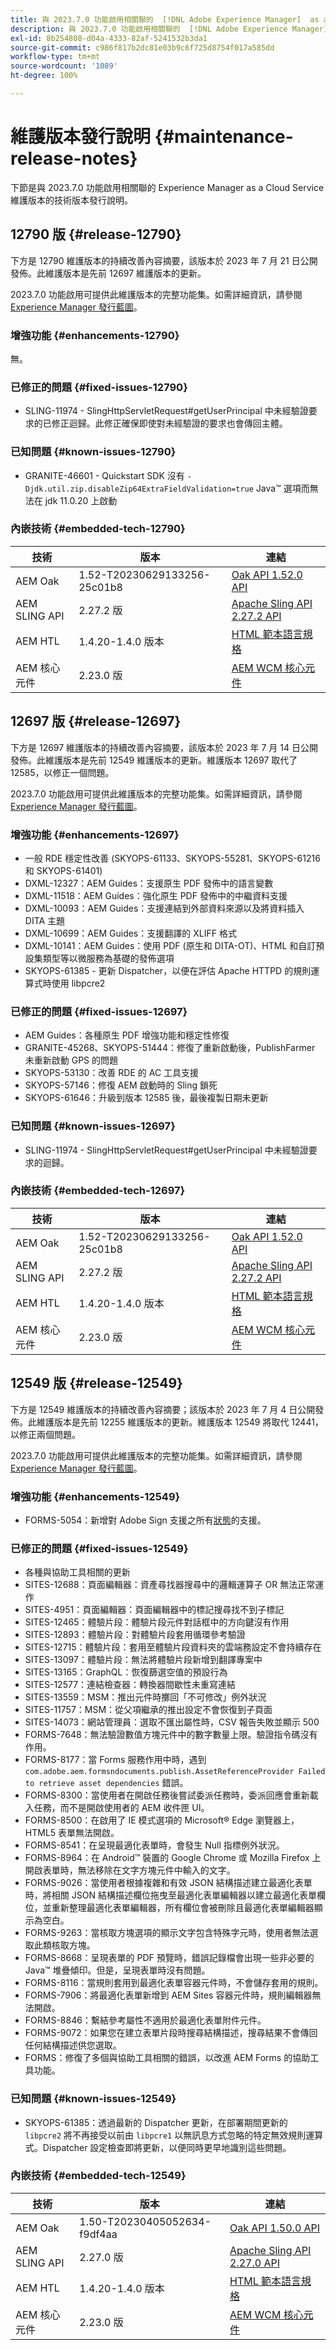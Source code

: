 ```yaml
---
title: 與 2023.7.0 功能啟用相關聯的  [!DNL Adobe Experience Manager]  as a Cloud Service 維護版本發行說明。
description: 與 2023.7.0 功能啟用相關聯的  [!DNL Adobe Experience Manager]  as a Cloud Service 維護版本發行說明。
exl-id: 8b254808-d04a-4333-82af-5241532b3da1
source-git-commit: c986f817b2dc81e03b9c6f725d8754f017a585dd
workflow-type: tm+mt
source-wordcount: '1089'
ht-degree: 100%

---
```


# 維護版本發行說明 {#maintenance-release-notes}

下節是與 2023.7.0 功能啟用相關聯的 Experience Manager as a Cloud Service 維護版本的技術版本發行說明。

## 12790 版 {#release-12790}

下方是 12790 維護版本的持續改善內容摘要，該版本於 2023 年 7 月 21 日公開發佈。此維護版本是先前 12697 維護版本的更新。

2023.7.0 功能啟用可提供此維護版本的完整功能集。如需詳細資訊，請參閱 [Experience Manager 發行藍圖](https://experienceleague.adobe.com/docs/experience-manager-release-information/aem-release-updates/update-releases-roadmap.html)。

### 增強功能 {#enhancements-12790}

無。

### 已修正的問題 {#fixed-issues-12790}

- SLING-11974 - SlingHttpServletRequest#getUserPrincipal 中未經驗證要求的已修正迴歸。此修正確保即使對未經驗證的要求也會傳回主體。

### 已知問題 {#known-issues-12790}

- GRANITE-46601 - Quickstart SDK 沒有 `-Djdk.util.zip.disableZip64ExtraFieldValidation=true` Java™ 選項而無法在 jdk 11.0.20 上啟動

### 內嵌技術 {#embedded-tech-12790}

| 技術 | 版本 | 連結 |
|---|---|---|
| AEM Oak | 1.52-T20230629133256-25c01b8 | [Oak API 1.52.0 API](https://www.javadoc.io/doc/org.apache.jackrabbit/oak-api/1.52.0/index.html) |
| AEM SLING API | 2.27.2 版 | [Apache Sling API 2.27.2 API](https://www.javadoc.io/doc/org.apache.sling/org.apache.sling.api/latest/index.html) |
| AEM HTL | 1.4.20-1.4.0 版本 | [HTML 範本語言規格](https://github.com/adobe/htl-spec) |
| AEM 核心元件 | 2.23.0 版 | [AEM WCM 核心元件](https://github.com/adobe/aem-core-wcm-components) |

## 12697 版 {#release-12697}

下方是 12697 維護版本的持續改善內容摘要，該版本於 2023 年 7 月 14 日公開發佈。此維護版本是先前 12549 維護版本的更新。維護版本 12697 取代了 12585，以修正一個問題。

2023.7.0 功能啟用可提供此維護版本的完整功能集。如需詳細資訊，請參閱 [Experience Manager 發行藍圖](https://experienceleague.adobe.com/docs/experience-manager-release-information/aem-release-updates/update-releases-roadmap.html)。

### 增強功能 {#enhancements-12697}

- 一般 RDE 穩定性改善 (SKYOPS-61133、SKYOPS-55281、SKYOPS-61216 和 SKYOPS-61401)
- DXML-12327：AEM Guides：支援原生 PDF 發佈中的語言變數
- DXML-11518：AEM Guides：強化原生 PDF 發佈中的中繼資料支援
- DXML-10093：AEM Guides：支援連結到外部資料來源以及將資料插入 DITA 主題
- DXML-10699：AEM Guides：支援翻譯的 XLIFF 格式
- DXML-10141：AEM Guides：使用 PDF (原生和 DITA-OT)、HTML 和自訂預設集類型等以微服務為基礎的發佈選項
- SKYOPS-61385 - 更新 Dispatcher，以便在評估 Apache HTTPD 的規則運算式時使用 libpcre2

### 已修正的問題 {#fixed-issues-12697}

- AEM Guides：各種原生 PDF 增強功能和穩定性修復
- GRANITE-45268、SKYOPS-51444：修復了重新啟動後，PublishFarmer 未重新啟動 GPS 的問題
- SKYOPS-53130：改善 RDE 的 AC 工具支援
- SKYOPS-57146：修復 AEM 啟動時的 Sling 鎖死
- SKYOPS-61646：升級到版本 12585 後，最後複製日期未更新

### 已知問題 {#known-issues-12697}

- SLING-11974 - SlingHttpServletRequest#getUserPrincipal 中未經驗證要求的迴歸。

### 內嵌技術 {#embedded-tech-12697}

| 技術 | 版本 | 連結 |
|---|---|---|
| AEM Oak | 1.52-T20230629133256-25c01b8 | [Oak API 1.52.0 API](https://www.javadoc.io/doc/org.apache.jackrabbit/oak-api/1.52.0/index.html) |
| AEM SLING API | 2.27.2 版 | [Apache Sling API 2.27.2 API](https://www.javadoc.io/doc/org.apache.sling/org.apache.sling.api/latest/index.html) |
| AEM HTL | 1.4.20-1.4.0 版本 | [HTML 範本語言規格](https://github.com/adobe/htl-spec) |
| AEM 核心元件 | 2.23.0 版 | [AEM WCM 核心元件](https://github.com/adobe/aem-core-wcm-components) |

## 12549 版 {#release-12549}

下方是 12549 維護版本的持續改善內容摘要；該版本於 2023 年 7 月 4 日公開發佈。此維護版本是先前 12255 維護版本的更新。維護版本 12549 將取代 12441，以修正兩個問題。

2023.7.0 功能啟用可提供此維護版本的完整功能集。如需詳細資訊，請參閱 [Experience Manager 發行藍圖](https://experienceleague.adobe.com/docs/experience-manager-release-information/aem-release-updates/update-releases-roadmap.html)。

### 增強功能 {#enhancements-12549}

- FORMS-5054：新增對 Adobe Sign 支援之所有[狀態](https://opensource.adobe.com/acrobat-sign/acrobat_sign_events/webhookeventsagreements.html)的支援。

### 已修正的問題 {#fixed-issues-12549}

- 各種與協助工具相關的更新
- SITES-12688：頁面編輯器：資產尋找器搜尋中的邏輯運算子 OR 無法正常運作
- SITES-4951：頁面編輯器：頁面編輯器中的標記搜尋找不到子標記
- SITES-12465：體驗片段：體驗片段元件對話框中的方向鍵沒有作用
- SITES-12893：體驗片段：對體驗片段套用循環參考驗證
- SITES-12715：體驗片段：套用至體驗片段資料夾的雲端務設定不會持續存在
- SITES-13097：體驗片段：無法將體驗片段新增到翻譯專案中
- SITES-13165：GraphQL：恢復篩選空值的預設行為
- SITES-12577：連結檢查器：轉換器間歇性未重寫連結
- SITES-13559：MSM：推出元件時擲回「不可修改」例外狀況
- SITES-11757：MSM：從父項繼承的推出設定不會恢復到子頁面
- SITES-14073：網站管理員：選取不匯出屬性時，CSV 報告失敗並顯示 500
- FORMS-7648：無法驗證數值方塊元件中的數字數量上限。驗證指令碼沒有作用。
- FORMS-8177：當 Forms 服務作用中時，遇到 `com.adobe.aem.formsndocuments.publish.AssetReferenceProvider Failed to retrieve asset dependencies` 錯誤。
- FORMS-8300：當使用者在開啟任務後嘗試委派任務時，委派回應會重新載入任務，而不是開啟使用者的 AEM 收件匣 UI。
- FORMS-8500：在啟用了 IE 模式選項的 Microsoft® Edge 瀏覽器上，HTML5 表單無法開啟。
- FORMS-8541：在呈現最適化表單時，會發生 Null 指標例外狀況。
- FORMS-8964：在 Android™ 裝置的 Google Chrome 或 Mozilla Firefox 上開啟表單時，無法移除在文字方塊元件中輸入的文字。
- FORMS-9026：當使用者根據複雜和有效 JSON 結構描述建立最適化表單時，將相關 JSON 結構描述欄位拖曳至最適化表單編輯器以建立最適化表單欄位，並重新整理最適化表單編輯器，所有欄位會被刪除且最適化表單編輯器顯示為空白。
- FORMS-9263：當核取方塊選項的顯示文字包含特殊字元時，使用者無法選取此類核取方塊。
- FORMS-8668：呈現表單的 PDF 預覽時，錯誤記錄檔會出現一些非必要的 Java™ 堆疊傾印。但是，呈現表單時沒有問題。
- FORMS-8116：當規則套用到最適化表單容器元件時，不會儲存套用的規則。
- FORMS-7906：將最適化表單新增到 AEM Sites 容器元件時，規則編輯器無法開啟。
- FORMS-8846：繫結參考屬性不適用於最適化表單附件元件。
- FORMS-9072：如果您在建立表單片段時搜尋結構描述，搜尋結果不會傳回任何結構描述供您選取。
- FORMS：修復了多個與協助工具相關的錯誤，以改進 AEM Forms 的協助工具功能。

### 已知問題 {#known-issues-12549}

- SKYOPS-61385：透過最新的 Dispatcher 更新，在部署期間更新的 `libpcre2` 將不再接受以前由 `libpcre1` 以無訊息方式忽略的特定無效規則運算式。Dispatcher 設定檢查即將更新，以便同時更早地識別這些問題。

### 內嵌技術 {#embedded-tech-12549}

| 技術 | 版本 | 連結 |
|---|---|---|
| AEM Oak | 1.50-T20230405052634-f9df4aa | [Oak API 1.50.0 API](https://www.javadoc.io/doc/org.apache.jackrabbit/oak-api/1.50.0/index.html) |
| AEM SLING API | 2.27.0 版 | [Apache Sling API 2.27.0 API](https://www.javadoc.io/doc/org.apache.sling/org.apache.sling.api/latest/index.html) |
| AEM HTL | 1.4.20-1.4.0 版本 | [HTML 範本語言規格](https://github.com/adobe/htl-spec) |
| AEM 核心元件 | 2.23.0 版 | [AEM WCM 核心元件](https://github.com/adobe/aem-core-wcm-components) |
